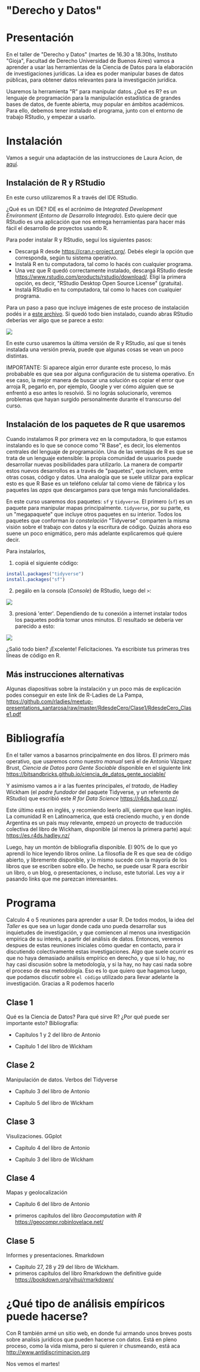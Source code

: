 
# "Derecho y Datos"

# Presentación

En el taller de "Derecho y Datos" (martes de 16.30 a 18.30hs, Instituto "Gioja", Facultad de Derecho Universidad de Buenos Aires) vamos a aprender a usar las herramientas de la Ciencia de Datos para la elaboración de investigaciones jurídicas. La idea es poder manipular bases de datos públicas, para obtener datos relevantes para la investigación jurídica.

Usaremos la herramienta "R" para manipular datos. ¿Qué es R? es un lenguaje de programación para la manipulación estadística de grandes bases de datos, de fuente abierta, muy popular en ámbitos académicos. Para ello, debemos tener instalado el programa, junto con el entorno de trabajo RStudio, y empezar a usarlo.

# Instalación

Vamos a seguir una adaptación de las instrucciones de Laura Acion, de [aquí](https://github.com/lauracion/R_Curso_de_Nivelacion/blob/master/Instalacion_R_RStudio.md#instalaci%C3%B3n-de-r-y-rstudio). 

## Instalación de R y RStudio

En este curso utilizaremos R a través del IDE RStudio. 

¿Qué es un IDE? IDE es el acrónimo de *Integrated Development Environment* (*Entorno de Desarrollo Integrado*). Esto quiere decir que RStudio es una aplicación que nos entrega herramientas para hacer más fácil el desarrollo de proyectos usando R.

Para poder instalar R y RStudio, seguí los siguientes pasos:

- Descargá R desde https://cran.r-project.org/. Debés elegir la opción que corresponda, según tu sistema operativo.
- Instalá R en tu computadora, tal como lo hacés con cualquier programa. 
- Una vez que R quedó correctamente instalado, descargá RStudio desde https://www.rstudio.com/products/rstudio/download/. Eligí la primera opción, es decir, "RStudio Desktop Open Source License" (gratuita). 
- Instalá RStudio en tu computadora, tal como lo haces con cualquier programa. 

Para un paso a paso que incluye imágenes de este proceso de instalación podés ir a [este archivo](https://github.com/lauracion/R_Curso_de_Nivelacion/blob/master/Instalacion_R_RStudio.pdf). 
Si quedó todo bien instalado, cuando abras RStudio deberías ver algo que se parece a esto:

![](https://github.com/lauracion/R_Curso_de_Nivelacion/raw/master/images/rstudio.png)

En este curso usaremos la última versión de R y RStudio, así que si tenés instalada una versión previa, puede que algunas cosas se vean un poco distintas.

IMPORTANTE: Si aparece algún error durante este proceso, lo más probabable es que sea por alguna configuración de tu sistema operativo. En ese caso, la mejor manera de buscar una solución es copiar el error que arroja R, pegarlo en, por ejemplo, Google y ver cómo alguien que se enfrentó a eso antes lo resolvió. Si no lográs solucionarlo, veremos problemas que hayan surgido personalmente durante el transcurso del curso.

## Instalación de los paquetes de R que usaremos

Cuando instalamos R por primera vez en la computadora, lo que estamos instalando es lo que se conoce como "R Base", es decir, los elementos centrales del lenguaje de programación. Una de las ventajas de R es que se trata de un lenguaje extensible: la propia comunidad de usuarios puede desarrollar nuevas posibilidades para utilizarlo. La manera de compartir estos nuevos desarrollos es a través de "paquetes", que incluyen, entre otras cosas, código y datos. Una analogía que se suele utilizar para explicar esto es que R Base es un teléfono celular tal como viene de fábrica y los paquetes las _apps_ que descargamos para que tenga más funcionalidades. 

En este curso usaremos dos paquetes: `sf` y `tidyverse`. El primero (`sf`) es un paquete para manipular mapas principalmente. `tidyverse`, por su parte, es un "megapaquete" que incluye otros paquetes en su interior. Todos los paquetes que conforman _la constelación_ "Tidyverse" comparten la misma visión sobre el trabajo con datos y la escritura de código. Quizás ahora eso suene un poco enigmático, pero más adelante explicaremos qué quiere decir. 

Para instalarlos, 

1. copiá el siguiente código:

```r
install.packages("tidyverse")
install.packages("sf")
```

2. pegálo en la consola (_Console_) de RStudio, luego del `>`:

![](https://github.com/lauracion/R_Curso_de_Nivelacion/raw/master/images/install.packages.png)

3. presioná 'enter'. 
Dependiendo de tu conexión a internet instalar todos los paquetes podría tomar unos minutos. El resultado se debería ver parecido a esto:


![](https://github.com/lauracion/R_Curso_de_Nivelacion/raw/master/images/paquetes_instalados.png)


¿Salió todo bien? ¡Excelente! Felicitaciones. Ya escribiste tus primeras tres líneas de código en R.

## Más instrucciones alternativas

Algunas diapositivas sobre la instalación y un poco más de explicación podes conseguir en este link de R-Ladies de La Pampa, https://github.com/rladies/meetup-presentations_santarosa/raw/master/RdesdeCero/Clase1/RdesdeCero_Clase1.pdf  


# Bibliografía

En el taller vamos a basarnos principalmente en dos libros. El primero más operativo, que usaremos como nuestro _manual_  será el de Antonio Vázquez Brust, _Ciencia de Datos para Gente Sociable_ disponible en el siguiente link https://bitsandbricks.github.io/ciencia_de_datos_gente_sociable/ 

Y asimismo vamos a ir a las fuentes principales, _el tratado_, de Hadley Wickham (el _padre fundador_ del paquete Tidyverse, y un referente de RStudio) que escribió este _R for Data Science_ https://r4ds.had.co.nz/.

Este último está en inglés, y recomiendo leerlo allí, siempre que lean inglés. La comunidad R en Latinoamerica, que está creciendo mucho, y en donde Argentina es un país muy relevante, empezó un proyecto de traducción colectiva del libro de Wickham, disponible (al menos la primera parte) aquí: https://es.r4ds.hadley.nz/ 

Luego, hay un montón de bibliografía disponible. El 90% de lo que yo aprendí lo hice leyendo libros online. La filosofía de R es que sea de código abierto, y libremente disponible, y lo mismo sucede con la mayoría de los libros que se escriben sobre ello. De hecho, se puede usar R para escribir un libro, o un blog, o presentaciones, o incluso, este tutorial. Les voy a ir pasando links que me parezcan interesantes.

# Programa

Calculo 4 o 5 reuniones para aprender a usar R. De todos modos, la idea del _Taller_ es que sea un lugar donde cada uno pueda desarrollar sus inquietudes de investigación, y que comiencen al menos una investigación empírica de su interés, a partir del análisis de datos. Entonces, veremos despues de estas reuniones iniciales cómo quedar en contacto, para ir discutiendo colectivamente estas investigaciones. Algo que suele ocurrir es que no haya demasiado análisis empírico en derecho, y que si lo hay, no hay casi discusión sobre la metodología, y si la hay, no hay casi nada sobre el proceso de esa metodología. Eso es lo que quiero que hagamos luego, que podamos discutir sobre `el código` utilizado para llevar adelante la investigación. Gracias a R podemos hacerlo

## Clase 1
Qué es la Ciencia de Datos? Para qué sirve R? ¿Por qué puede ser importante esto?
Bibliografía: 

- Capítulos 1 y 2 del libro de Antonio

- Capítulo 1 del libro de Wickham

## Clase 2
Manipulación de datos. Verbos del Tidyverse

- Capítulo 3 del libro de Antonio

- Capítulo 5 del libro de Wickham

## Clase 3
Visulizaciones. GGplot

- Capítulo 4 del libro de Antonio

- Capítulo 3 del libro de Wickham

## Clase 4
Mapas y geolocalización

- Capítulo 6 del libro de Antonio

- primeros capítulos del libro _Geocomputation with R_ https://geocompr.robinlovelace.net/

## Clase 5 
Informes y presentaciones. Rmarkdown

- Capitulo 27, 28 y 29 del libro de Wickham.
- primeros capítulos del libro Rmarkdown the definitive guide https://bookdown.org/yihui/rmarkdown/ 

# ¿Qué tipo de análisis empíricos puede hacerse?

Con R también armé un sitio web, en donde fui armando unos breves posts sobre analisis 
jurídicos que pueden hacerse con datos. Está en pleno proceso, como la vida misma, pero si quieren ir chusmeando, está aca http://www.antidiscriminacion.org 

Nos vemos el martes!


<!-- rnb-text-end -->
